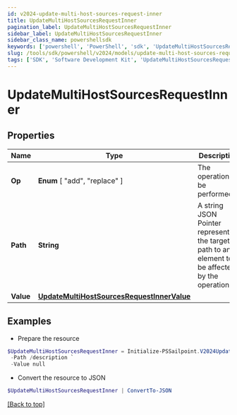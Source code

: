 ```yaml
---
id: v2024-update-multi-host-sources-request-inner
title: UpdateMultiHostSourcesRequestInner
pagination_label: UpdateMultiHostSourcesRequestInner
sidebar_label: UpdateMultiHostSourcesRequestInner
sidebar_class_name: powershellsdk
keywords: ['powershell', 'PowerShell', 'sdk', 'UpdateMultiHostSourcesRequestInner', 'V2024UpdateMultiHostSourcesRequestInner'] 
slug: /tools/sdk/powershell/v2024/models/update-multi-host-sources-request-inner
tags: ['SDK', 'Software Development Kit', 'UpdateMultiHostSourcesRequestInner', 'V2024UpdateMultiHostSourcesRequestInner']
---
```



# UpdateMultiHostSourcesRequestInner

## Properties

Name | Type | Description | Notes
------------ | ------------- | ------------- | -------------
**Op** |  **Enum** [  "add",    "replace" ] | The operation to be performed | [required]
**Path** | **String** | A string JSON Pointer representing the target path to an element to be affected by the operation | [required]
**Value** | [**UpdateMultiHostSourcesRequestInnerValue**](update-multi-host-sources-request-inner-value) |  | [optional] 

## Examples

- Prepare the resource
```powershell
$UpdateMultiHostSourcesRequestInner = Initialize-PSSailpoint.V2024UpdateMultiHostSourcesRequestInner  -Op replace `
 -Path /description `
 -Value null
```

- Convert the resource to JSON
```powershell
$UpdateMultiHostSourcesRequestInner | ConvertTo-JSON
```


[[Back to top]](#) 

